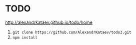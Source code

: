 # TODO

http://alexandrkataev.github.io/todo/home

1. `git clone https://github.com/AlexandrKataev/todo3.git`
2. `npm install`
